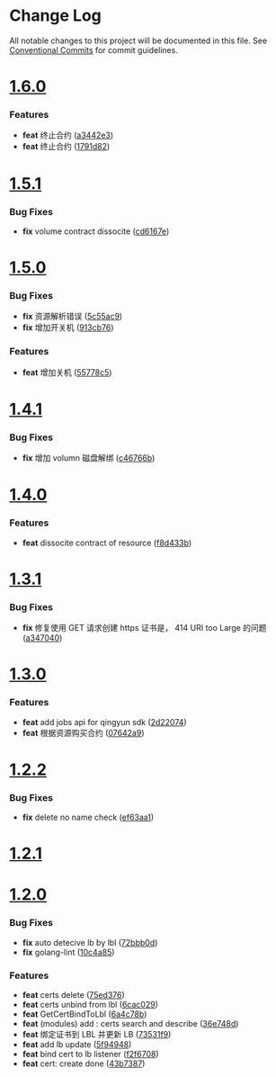 # Change Log

All notable changes to this project will be documented in this file.
See [Conventional Commits](https://conventionalcommits.org) for commit guidelines.



# [1.6.0](https://github.com/tangx/qingclix/compare/v1.5.1...v1.6.0)

### Features

* **feat** 终止合约 ([a3442e3](https://github.com/tangx/qingclix/commit/a3442e35265b18f683e68bc6a792b7b989927201))
* **feat** 终止合约 ([1791d82](https://github.com/tangx/qingclix/commit/1791d82cfb53d52c346f1d1707d8362f60f8b95c))



# [1.5.1](https://github.com/tangx/qingclix/compare/v1.5.0...v1.5.1)

### Bug Fixes

* **fix** volume contract dissocite ([cd6167e](https://github.com/tangx/qingclix/commit/cd6167e9c1bc42a2574eb4a7755c8486a760151c))



# [1.5.0](https://github.com/tangx/qingclix/compare/v1.4.1...v1.5.0)

### Bug Fixes

* **fix** 资源解析错误 ([5c55ac9](https://github.com/tangx/qingclix/commit/5c55ac951e1d56b95f5d13eab93f7d83a66f5ba5))
* **fix** 增加开关机 ([913cb76](https://github.com/tangx/qingclix/commit/913cb76b1b85c6e2bf336290eb21e3b06604060c))


### Features

* **feat** 增加关机 ([55778c5](https://github.com/tangx/qingclix/commit/55778c5964d0f4410fc5c2a8548ce648df7ad0a2))



# [1.4.1](https://github.com/tangx/qingclix/compare/v1.4.0...v1.4.1)

### Bug Fixes

* **fix** 增加 volumn 磁盘解绑 ([c46766b](https://github.com/tangx/qingclix/commit/c46766b5278d903e2240c29e2c3c9e9f62e8e10d))



# [1.4.0](https://github.com/tangx/qingclix/compare/v1.3.1...v1.4.0)

### Features

* **feat** dissocite contract of resource ([f8d433b](https://github.com/tangx/qingclix/commit/f8d433be31467455ab680cd87e77e2c6427a74c3))



# [1.3.1](https://github.com/tangx/qingclix/compare/v1.3.0...v1.3.1)

### Bug Fixes

* **fix** 修复使用 GET 请求创建 https 证书是，  414 URI too Large 的问题 ([a347040](https://github.com/tangx/qingclix/commit/a3470404d5a414614846295ccb014a7628a5eb3c))



# [1.3.0](https://github.com/tangx/qingclix/compare/v1.2.2...v1.3.0)

### Features

* **feat** add jobs api for qingyun sdk ([2d22074](https://github.com/tangx/qingclix/commit/2d220741a50cf154b5215a4b12c607484beba025))
* **feat** 根据资源购买合约 ([07642a9](https://github.com/tangx/qingclix/commit/07642a95d708c2a987d6cb12e1bf85d91edab9db))



# [1.2.2](https://github.com/tangx/qingclix/compare/v1.2.1...v1.2.2)

### Bug Fixes

* **fix** delete no name check ([ef63aa1](https://github.com/tangx/qingclix/commit/ef63aa1d0526ba1d33aca983b30aab6b94939084))



# [1.2.1](https://github.com/tangx/qingclix/compare/v1.2.0...v1.2.1)



# [1.2.0](https://github.com/tangx/qingclix/compare/v1.1.8...v1.2.0)

### Bug Fixes

* **fix** auto detecive lb by lbl ([72bbb0d](https://github.com/tangx/qingclix/commit/72bbb0d41612e3755b103561e0d3e0d683b2c8ad))
* **fix** golang-lint ([10c4a85](https://github.com/tangx/qingclix/commit/10c4a850d35fdd248875041bb67e4f57ee911a6a))


### Features

* **feat** certs delete ([75ed376](https://github.com/tangx/qingclix/commit/75ed376f098623df0ee29a9ebc5e1e42de709eda))
* **feat** certs unbind from lbl ([6cac029](https://github.com/tangx/qingclix/commit/6cac0291b233798d46c05096c84b68df003cf8dc))
* **feat** GetCertBindToLbl ([6a4c78b](https://github.com/tangx/qingclix/commit/6a4c78bc9bba58bff55e15a2b56b111d1464e0e4))
* **feat** (modules) add :  certs search and describe ([36e748d](https://github.com/tangx/qingclix/commit/36e748d01b4ef5cc6f0abb3d994e69553350778f))
* **feat** 绑定证书到 LBL 并更新 LB ([73531f9](https://github.com/tangx/qingclix/commit/73531f9a45d739619ae2c8d13abb365398b6b714))
* **feat** add lb update ([5f94948](https://github.com/tangx/qingclix/commit/5f94948e9a3b73b11a8806262743f96c385008be))
* **feat** bind cert to lb listener ([f2f6708](https://github.com/tangx/qingclix/commit/f2f6708c00675f9a58f353c7b5a3cb9b24a2a2a7))
* **feat** cert: create done ([43b7387](https://github.com/tangx/qingclix/commit/43b7387b425632fa3e3e90b5ffef5ceb5eb671fe))

